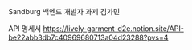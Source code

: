 Sandburg 백엔드 개발자 과제
김가민


API 명세서
https://lively-garment-d2e.notion.site/API-be22abb3db7c40969680713a04d23288?pvs=4
